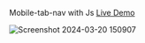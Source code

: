  Mobile-tab-nav with Js [Live Demo](https://davit2605.github.io/Mobile-tab-nav/)
 
![Screenshot 2024-03-20 150907](https://github.com/Davit2605/Mobile-tab/assets/125227660/442e9b25-82d1-49f7-a7c3-69c5ad3ccb32)

 
